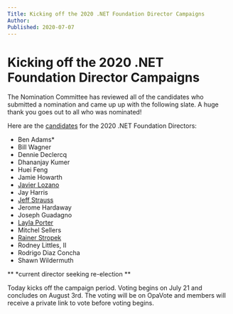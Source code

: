 ```yaml
---
Title: Kicking off the 2020 .NET Foundation Director Campaigns
Author: 
Published: 2020-07-07
---
```


# Kicking off the 2020 .NET Foundation Director Campaigns

The Nomination Committee has reviewed all of the candidates who submitted a nomination and came up up with the following slate. A huge thank you goes out to all who was nominated!

Here are the [candidates](/about/election/candidates) for the 2020 .NET Foundation Directors:

- Ben Adams*
- Bill Wagner
- Dennie Declercq
- Dhananjay Kumer
- Huei Feng
- Jamie Howarth
- [Javier Lozano](/about/election/campaign-2020/javier-lozano)
- Jay Harris
- [Jeff Strauss](/about/election/campaign-2020/jeff-strauss)
- Jerome Hardaway
- Joseph Guadagno
- [Layla Porter](/about/election/campaign-2020/layla-porter)
- Mitchel Sellers
- [Rainer Stropek](/about/election/campaign-2020/rainer-stropek)
- Rodney Littles, II
- Rodrigo Diaz Concha
- Shawn Wildermuth

** *current director seeking re-election **

Today kicks off the campaign period. Voting begins on July 21 and concludes on August 3rd. The voting will be on OpaVote and members will receive a private link to vote before voting begins.

